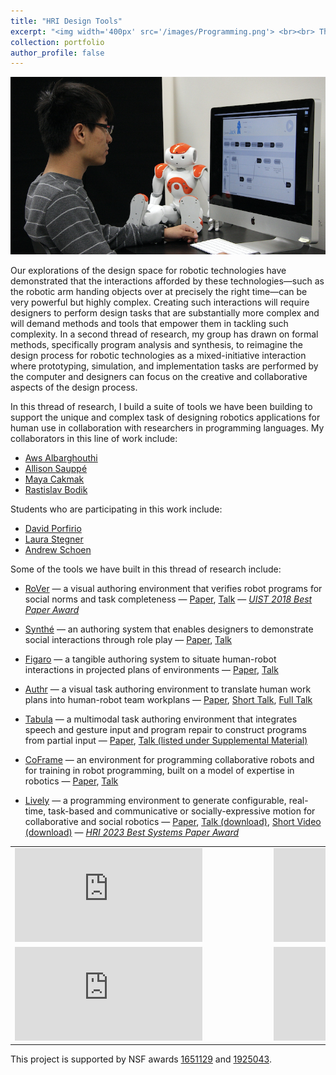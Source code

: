 ```yaml
---
title: "HRI Design Tools"
excerpt: "<img width='400px' src='/images/Programming.png'> <br><br> This thread of research builds a suite of tools we have been building to support the unique and complex task of designing robotics applications for human use in collaboration with researchers in programming languages."
collection: portfolio
author_profile: false
---
```


<img width='600px' src='/images/Programming.png'>

Our explorations of the design space for robotic technologies have demonstrated that the interactions afforded by these technologies—such as the robotic arm handing objects over at precisely the right time—can be very powerful but highly complex. Creating such interactions will require designers to perform design tasks that are substantially more complex and will demand methods and tools that empower them in tackling such complexity. In a second thread of research, my group has drawn on formal methods, specifically program analysis and synthesis, to reimagine the design process for robotic technologies as a mixed-initiative interaction where prototyping, simulation, and implementation tasks are performed by the computer and designers can focus on the creative and collaborative aspects of the design process.

In this thread of research, I build a suite of tools we have been building to support the unique and complex task of designing robotics applications for human use in collaboration with researchers in programming languages. My collaborators in this line of work include:

* [Aws Albarghouthi](http://pages.cs.wisc.edu/~aws/)
* [Allison Sauppé](https://cs.uwlax.edu/~asauppe/)
* [Maya Cakmak](https://homes.cs.washington.edu/~mcakmak/)
* [Rastislav Bodik](https://homes.cs.washington.edu/~bodik/)

Students who are participating in this work include:

* [David Porfirio](http://pages.cs.wisc.edu/~dporfirio/)
* [Laura Stegner](http://laurastegner.com/)
* [Andrew Schoen](https://andrewjschoen.github.io/)

Some of the tools we have built in this thread of research include:

* [RoVer](https://par.nsf.gov/servlets/purl/10080246) — a visual authoring environment that verifies robot programs for social norms and task completeness — [Paper](https://par.nsf.gov/servlets/purl/10080246), [Talk](https://www.youtube.com/watch?v=hXZwBicPR_E) — [*UIST 2018 Best Paper Award*](https://uist.acm.org/uist2018/)

* [Synthé](http://pages.cs.wisc.edu/~aws/papers/uist19.pdf) — an authoring system that enables designers to demonstrate social interactions through role play — [Paper](http://pages.cs.wisc.edu/~aws/papers/uist19.pdf), [Talk](https://www.youtube.com/watch?v=bxrN6dW5lH8)

* [Figaro](https://dl.acm.org/doi/abs/10.1145/3411764.3446864) — a tangible authoring system to situate human-robot interactions in projected plans of environments — [Paper](https://dl.acm.org/doi/abs/10.1145/3411764.3446864), [Talk](https://www.youtube.com/watch?v=7ox53gOHx4I)

* [Authr](https://peopleandrobots.wisc.edu/wp-content/uploads/sites/1469/2020/12/Authr__A_Task_Authoring_Environment_for_Human_Robot_Teams__UIST_2020__Camera_Ready_Accessible.pdf) — a visual task authoring environment to translate human work plans into human-robot team workplans — [Paper](https://peopleandrobots.wisc.edu/wp-content/uploads/sites/1469/2020/12/Authr__A_Task_Authoring_Environment_for_Human_Robot_Teams__UIST_2020__Camera_Ready_Accessible.pdf), [Short Talk](https://www.youtube.com/watch?v=mmdvRNBR7mc), [Full Talk](https://www.youtube.com/watch?v=ZeVrv2l92pM)

* [Tabula](https://pages.cs.wisc.edu/~aws/papers/hri23.pdf) — a multimodal task authoring environment that integrates speech and gesture input and program repair to construct programs from partial input — [Paper](https://pages.cs.wisc.edu/~aws/papers/hri23.pdf), [Talk (listed under Supplemental Material)](https://dl.acm.org/doi/abs/10.1145/3568162.3576991)

* [CoFrame](https://peopleandrobots.wisc.edu/wp-content/uploads/sites/1469/2022/04/3523760.3523788.pdf) — an environment for programming collaborative robots and for training in robot programming, built on a model of expertise in robotics — [Paper]([url](https://peopleandrobots.wisc.edu/wp-content/uploads/sites/1469/2022/04/3523760.3523788.pdf)), [Talk]([url](https://www.youtube.com/watch?v=f8dM1gbyTGw))

* [Lively](https://andrewjschoen.github.io/assets/files/HRI_2023_Schoen_Sullivan_Lively.pdf) — a programming environment to generate configurable, real-time, task-based and communicative or socially-expressive motion for collaborative and social robotics — [Paper](https://andrewjschoen.github.io/assets/files/HRI_2023_Schoen_Sullivan_Lively.pdf), [Talk (download)](https://dl.acm.org/action/downloadSupplement?doi=10.1145%2F3568162.3576982&file=HRI23-fp1285.mp4), [Short Video (download)](https://dl.acm.org/action/downloadSupplement?doi=10.1145%2F3568162.3576982&file=hrifp1285.mp4) — [*HRI 2023 Best Systems Paper Award*](https://humanrobotinteraction.org/2023/awards/)

<style>
table, td, th, tr {
   border: none;
}
thead {
   background-color: rgba(0, 0, 0, 0.0);
   border-bottom: 0px;
}
tr.border-bottom {
   border-bottom: 0px;
}
</style>

<table>
    <tr>
        <td class="style24" style="width: 400px">
            <div id='outerdiv' style="width:400px; overflow-x:hidden;">
                <iframe src="https://www.youtube.com/embed/3Kj5mJ0GmLk" title="YouTube video player" frameborder="0" allow="accelerometer; autoplay; clipboard-write; encrypted-media; gyroscope; picture-in-picture" allowfullscreen></iframe>
            </div>
        </td>
        <td class="style24" style="width: 400px">
            <div id='outerdiv' style="width:400px; overflow-x:hidden;">
                <iframe src="https://www.youtube.com/embed/4mml_6Dw7kU" title="YouTube video player" frameborder="0" allow="accelerometer; autoplay; clipboard-write; encrypted-media; gyroscope; picture-in-picture" allowfullscreen></iframe>
            </div>
        </td>
    </tr>
        <tr>
        <td class="style24" style="width: 400px">
            <div id='outerdiv' style="width:400px; overflow-x:hidden;">
                <iframe src="https://www.youtube.com/embed/bQP1GYbda5I" title="YouTube video player" frameborder="0" allow="accelerometer; autoplay; clipboard-write; encrypted-media; gyroscope; picture-in-picture" allowfullscreen></iframe>
            </div>
        </td>
        <td class="style24" style="width: 400px">
            <div id='outerdiv' style="width:400px; overflow-x:hidden;">
                <iframe src="https://www.youtube.com/embed/Dbjtg6N4cjY" title="YouTube video player" frameborder="0" allow="accelerometer; autoplay; clipboard-write; encrypted-media; gyroscope; picture-in-picture" allowfullscreen></iframe>
            </div>
        </td>
    </tr>
</table>

This project is supported by NSF awards [1651129](https://www.nsf.gov/awardsearch/showAward?AWD_ID=1651129) and [1925043](https://www.nsf.gov/awardsearch/showAward?AWD_ID=1925043&HistoricalAwards=false).
